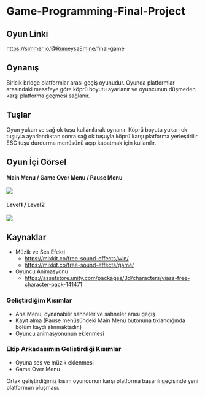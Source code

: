 # Game-Programming-Final-Project
## Oyun Linki
https://simmer.io/@RumeysaEmine/final-game

## Oynanış
Biricik bridge platformlar arası geçiş oyunudur. Oyunda platformlar arasındaki mesafeye göre köprü boyutu ayarlanır ve oyuncunun düşmeden karşı platforma geçmesi sağlanır.

## Tuşlar
Oyun yukarı ve sağ ok tuşu kullanılarak oynanır. Köprü boyutu yukarı ok tuşuyla ayarlandıktan sonra sağ ok tuşuyla köprü karşı platforma yerleştirilir. ESC tuşu durdurma menüsünü açıp kapatmak için kullanılır.

## Oyun İçi Görsel
#### Main Menu / Game Over Menu / Pause Menu
![](https://github.com/rumeysaemine/Game-Programming-Final-Project/blob/main/image/Menu.jpg)
#### Level1 / Level2
![](https://github.com/rumeysaemine/Game-Programming-Final-Project/blob/main/image/Level.jpg)

## Kaynaklar
* Müzik ve Ses Efekti
    - https://mixkit.co/free-sound-effects/win/
    - https://mixkit.co/free-sound-effects/game/
* Oyuncu Animasyonu
    - https://assetstore.unity.com/packages/3d/characters/viass-free-character-pack-141471

### Geliştirdiğim Kısımlar
 * Ana Menu, oynanabilir sahneler ve sahneler arası geçiş
 * Kayıt alma (Pause menüsündeki Main Menu butonuna tıklandığında bölüm kaydı alınmaktadır.)
 * Oyuncu animasyonunun eklenmesi
 
### Ekip Arkadaşımın Geliştirdiği Kısımlar
*  Oyuna ses ve müzik eklenmesi
*  Game Over Menu

Ortak geliştirdiğimiz kısım oyuncunun karşı platforma başarılı geçişinde yeni platformun oluşması.
